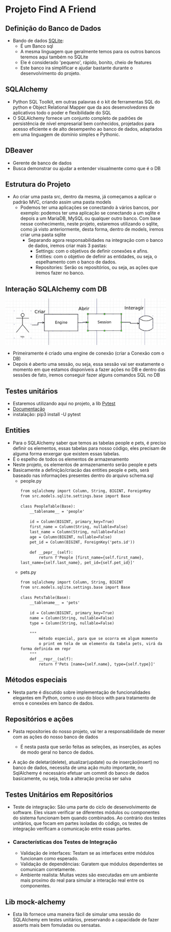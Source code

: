 # Projeto Find A Friend

## Definição do Banco de Dados

- Bando de dados [SQLite](https://www.sqlite.org/):
  - É um Banco sql
  - A mesma linguagem que geralmente temos para os outros bancos teremos aqui também no SQLite
  - Ele é considerado 'pequeno', rápido, bonito, cheio de features
  - Este banco ira simplificar e ajudar bastante durante o desenvolvimento do projeto.

## SQLAlchemy
- Python SQL Toolkit, em outras palavras é o kit de ferramentas SQL do python e Object Relational Mapper que da aos desenvolvedores de aplicativos todo o poder e flexibilidade do SQL
- O SQLAlchemy fornece um conjunto completo de padrões de persistência de nível empresarial bem conhecidos, projetados para acesso eficiente e de alto desempenho ao banco de dados, adaptados em uma linguagem de domínio simples e Pythonic.

## DBeaver
- Gerente de banco de dados
- Busca demonstrar ou ajudar a entender visualmente como que é o DB 

## Estrutura do Projeto
- Ao criar uma pasta src, dentro da mesma, já começamos a aplicar o padrão MVC, criando assim uma pasta models
  - Podemos ter uma aplicações se conectando à vários bancos, por exemplo: podemos ter uma aplicação se conectando a um sqlite e depois a um MariaDB, MySQL ou qualquer outro banco. Com base nesse conhecimento, neste projeto, estaremos utilizando o sqlite, como já visto anteriormente, desta forma, dentro de models, iremos criar uma pasta sqlite
    - Separando agora responsabilidades na integração com o banco de dados, iremos criar mais 3 pastas:
      - Settings: com o objetivos de definir conexões e afins.
      - Entities: com o objetivo de definir as entidades, ou seja, o espelhamento com o banco de dados.
      - Repositories: Serão os repositórios, ou seja, as ações que iremos fazer no banco.

## Interação SQLAlchemy com DB
![](./assets/diagram_sqlalchemy_db_interaction.png)
- Primeiramente é criado uma engine de conexão (criar a Conexão com o DB)
- Depois é aberto uma sessão, ou seja, essa sessão vai ser exatamente o momento em que estamos disponíveis a fazer ações no DB e dentro das sessões de fato, iremos conseguir fazer alguns comandos SQL no DB

## Testes unitários
- Estaremos utilizando aqui no projeto, a lib [Pytest](https://pypi.org/project/pytest/)
- [Documentação](https://docs.pytest.org/en/stable/#)
- instalação: pip3 install -U pytest

## Entities
- Para o SQLAlchemy saber que temos as tabelas people e pets, é preciso definir os elementos, essas tabelas para nosso código, eles precisam de alguma forma enxergar que existem essas tabelas.
- É o espelho de todos os elementos de armazenamento
- Neste projeto, os elementos de armazenamento serão people e pets
- Basicamente a definição/criacão das entities people e pets, será baseado nas informações presentes dentro do arquivo schema.sql
  - people.py
    >
        from sqlalchemy import Column, String, BIGINT, ForeignKey
        from src.models.sqlite.settings.base import Base

        class PeopleTable(Base):
            __tablename__ = 'people'

            id = Column(BIGINT, primary_key=True)
            first_name = Column(String, nullable=False)
            last_name = Column(String, nullable=False)
            age = Column(BIGINT, nullable=False)
            pet_id = Column(BIGINT, ForeignKey('pets.id'))

            def __pepr__(self):
                return f'People [first_name={self.first_name}, last_name={self.last_name}, pet_id={self.pet_id}]'

  - pets.py
    >
        from sqlalchemy import Column, String, BIGINT
        from src.models.sqlite.settings.base import Base

        class PetsTable(Base):
            __tablename__ = 'pets'

            id = Column(BIGINT, primary_key=True)
            name = Column(String, nullable=False)
            type = Column(String, nullable=False)

            """ 
                método especial, para que se ocorra em algum momento
                o print em tela de um elemento da tabela pets, virá da forma definida em repr
            """
            def __repr__(self):
                return f'Pets [name={self.name}, type={self.type}]'

      
## Métodos especiais

- Nesta parte é discutido sobre implementação de funcionalidades elegantes em Python, como o uso do bloco with para tratamento de erros e conexões em banco de dados.

## Repositórios e ações
- Pasta repositories do nosso projeto, vai ter a responsabilidade de mexer com as ações do nosso banco de dados
  - É nesta pasta que serão feitas as seleções, as inserções, as ações de modo geral no banco de dados.

- A ação de deletar(delete), atualizar(update) ou de inserção(insert) no banco de dados, necessita de uma ação muito importante, no SqlAlchemy é necessário efetuar um commit do banco de dados basicamente, ou seja, toda a alteração precisa ser salva

## Testes Unitários em Repositórios

- Teste de integração: São uma parte do ciclo de desenvolvimento de software. Eles visam verificar se diferentes módulos ou componentes do sistema funcionam bem quando combinados. Ao contrário dos testes unitários, que focam em partes isoladas do código, os testes de integração verificam a comunicação entre essas partes.

- ### Características dos Testes de Integração
  - Validação de interfaces: Testam se as interfaces entre módulos funcionam como esperado.
  - Validação de dependências: Garatem que módulos dependentes se comunicam corretamente.
  - Ambiente realista: Muitas vezes são executadas em um ambiente mais proxímo do real para simular a interação real entre os componentes.


## Lib mock-alchemy

- Esta lib fornece uma maneira fácil de simular uma sessão do SQLAlchemy em testes unitários, preservando a capacidade de fazer asserts mais bem fomuladas ou sensatas.